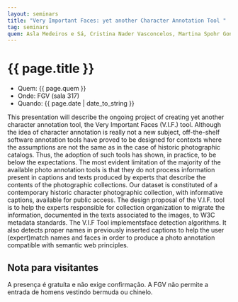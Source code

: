 ```yaml
---
layout: seminars
title: "Very Important Faces: yet another Character Annotation Tool "
tag: seminars
quem: Asla Medeiros e Sá, Cristina Nader Vasconcelos, Martina Spohr Goncalves and Paulo Cezar Carvalho 
---
```


# {{ page.title }}

- Quem: {{ page.quem }}
- Onde:  FGV (sala 317)
- Quando: {{ page.date | date_to_string }}

This presentation will describe the ongoing project of creating yet
another character annotation tool, the Very Important Faces (V.I.F.)
tool. Although the idea of character annotation is really not a new
subject, off-the-shelf software annotation tools have proved to be
designed for contexts where the assumptions are not the same as in the
case of historic photographic catalogs. Thus, the adoption of such
tools has shown, in practice, to be below the expectations. The most
evident limitation of the majority of the available photo annotation
tools is that they do not process information present in captions and
texts produced by experts that describe the contents of the
photographic collections. Our dataset is constituted of a contemporary
historic character photographic collection, with informative captions,
available for public access. The design proposal of the V.I.F. tool is
to help the experts responsible for collection organization to migrate
the information, documented in the texts associated to the images, to
W3C metadata standards. The V.I.F Tool implementsface detection
algorithms. It also detects proper names in previously inserted
captions to help the user (expert)match names and faces in order to
produce a photo annotation compatible with semantic web principles.

## Nota para visitantes

A presença é gratuíta e não exige confirmação. A FGV não permite a
entrada de homens vestindo bermuda ou chinelo.